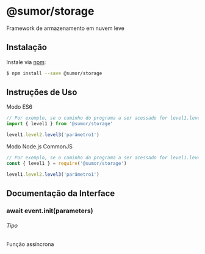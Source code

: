 # @sumor/storage

Framework de armazenamento em nuvem leve

## Instalação

Instale via [npm](https://www.npmjs.com/):

```sh
$ npm install --save @sumor/storage
```

## Instruções de Uso

Modo ES6

```js
// Por exemplo, se o caminho do programa a ser acessado for level1.level2.level3
import { level1 } from '@sumor/storage'

level1.level2.level3('parâmetro1')
```

Modo Node.js CommonJS

```js
// Por exemplo, se o caminho do programa a ser acessado for level1.level2.level3
const { level1 } = require('@sumor/storage')

level1.level2.level3('parâmetro1')
```

## Documentação da Interface

### await event.init(parameters)

###### Tipo

Função assíncrona
